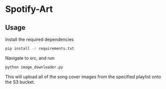# Spotify-Art

## Usage

Install the required dependencies

```bash
pip install -r requirements.txt
```

Navigate to src, and run

```bash
python image_downloader.py
```

This will upload all of the song cover images from the specified playlist onto the S3 bucket.
